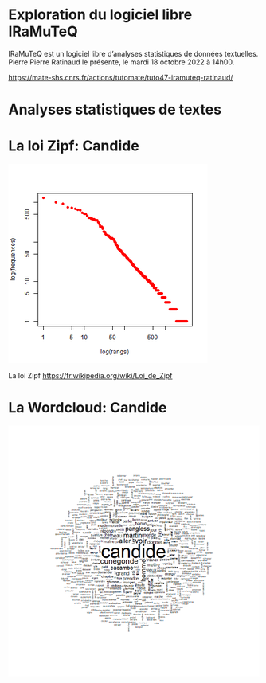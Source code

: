 # Exploration du logiciel libre IRaMuTeQ

IRaMuTeQ est un logiciel libre d’analyses statistiques de données textuelles. Pierre Pierre Ratinaud le présente, le mardi 18 octobre 2022 à 14h00.

https://mate-shs.cnrs.fr/actions/tutomate/tuto47-iramuteq-ratinaud/


# Analyses statistiques de textes
# La loi Zipf: Candide 

![Alt text](https://raw.githubusercontent.com/roettger/Iramuteq/main/roman18_oct_2022/Voltaire_Candide_corpus_1/Voltaire_Candide_stat_1/zipf.png?raw=true "Title")


La loi Zipf https://fr.wikipedia.org/wiki/Loi_de_Zipf 


# La Wordcloud: Candide 

![Alt text](https://raw.githubusercontent.com/roettger/Iramuteq/main/roman18_oct_2022/Voltaire_Candide_corpus_1/Voltaire_Candide_wordcloud_1/nuage_1.png?raw=true "Title")
